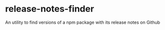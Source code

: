 # release-notes-finder

An utility to find versions of a npm package with its release notes on Github
